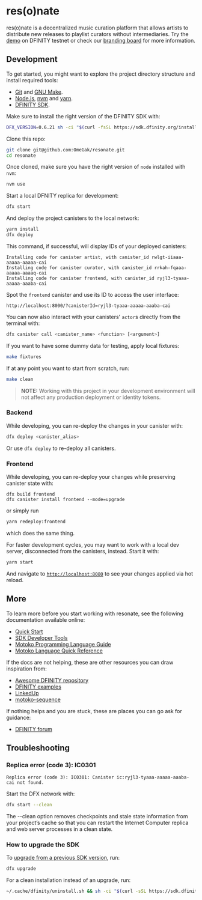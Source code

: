 # res(o)nate

res(o)nate is a decentralized music curation platform that allows artists to distribute new releases to playlist curators without intermediaries. Try the [demo](http://ryaba-2iaaa-aaaab-aac2a-cai.ic0.app/) on DFINITY testnet or check our [branding board](https://miro.com/app/board/o9J_lKsnqSQ=/) for more information.

## Development

To get started, you might want to explore the project directory structure and install required tools:
- [Git](https://git-scm.com/downloads) and [GNU Make](https://www.gnu.org/software/make/).
- [Node.js](https://nodejs.org/en/download/), [nvm](https://github.com/nvm-sh/nvm) and [yarn](https://classic.yarnpkg.com/).
- [DFINITY SDK](https://sdk.dfinity.org/).

Make sure to install the right version of the DFINITY SDK with:

```sh
DFX_VERSION=0.6.21 sh -ci "$(curl -fsSL https://sdk.dfinity.org/install.sh)"
```

Clone this repo:

```sh
git clone git@github.com:OmeGak/resonate.git
cd resonate
```

Once cloned, make sure you have the right version of `node` installed with `nvm`:

```sh
nvm use
```

Start a local DFNITY replica for development:

```sh
dfx start
```

And deploy the project canisters to the local network:

```sh
yarn install
dfx deploy
```

This command, if successful, will display IDs of your deployed canisters:

```
Installing code for canister artist, with canister_id rwlgt-iiaaa-aaaaa-aaaaa-cai
Installing code for canister curator, with canister_id rrkah-fqaaa-aaaaa-aaaaq-cai
Installing code for canister frontend, with canister_id ryjl3-tyaaa-aaaaa-aaaba-cai
```

Spot the `frontend` canister and use its ID to access the user interface:

```
http://localhost:8000/?canisterId=ryjl3-tyaaa-aaaaa-aaaba-cai
```

You can now also interact with your canisters' `actor`s directly from the terminal with:

```sh
dfx canister call <canister_name> <function> [<argument>]
```

If you want to have some dummy data for testing, apply local fixtures:

```sh
make fixtures
```

If at any point you want to start from scratch, run:

```sh
make clean
```

> **NOTE:** Working with this project in your development environment will not affect any production deployment or identity tokens.

### Backend

While developing, you can re-deploy the changes in your canister with:

```sh
dfx deploy <canister_alias>
```

Or use `dfx deploy` to re-deploy all canisters.

### Frontend

While developing, you can re-deploy your changes while preserving canister state with:

```
dfx build frontend
dfx canister install frontend --mode=upgrade
```

or simply run

```sh
yarn redeploy:frontend
```

which does the same thing.

For faster development cycles, you may want to work with a local dev server, disconnected from the canisters, instead. Start it with:

```sh
yarn start
```

And navigate to [`http://localhost:8080`](http://localhost:8080) to see your changes applied via hot reload.

## More

To learn more before you start working with resonate, see the following documentation available online:
- [Quick Start](https://sdk.dfinity.org/docs/quickstart/quickstart.html)
- [SDK Developer Tools](https://sdk.dfinity.org/docs/developers-guide/sdk-guide.html)
- [Motoko Programming Language Guide](https://sdk.dfinity.org/docs/language-guide/motoko.html)
- [Motoko Language Quick Reference](https://sdk.dfinity.org/docs/language-guide/language-manual.html)

If the docs are not helping, these are other resources you can draw inspiration from:
- [Awesome DFINITY repository](https://github.com/dfinity/awesome-dfinity)
- [DFINITY examples](https://github.com/dfinity/examples)
- [LinkedUp](https://github.com/dfinity/linkedup)
- [motoko-sequence](https://github.com/matthewhammer/motoko-sequence)

If nothing helps and you are stuck, these are places you can go ask for guidance:
- [DFINITY forum](https://forum.dfinity.org/)

## Troubleshooting

### Replica error (code 3): IC0301

```
Replica error (code 3): IC0301: Canister ic:ryjl3-tyaaa-aaaaa-aaaba-cai not found.
```

Start the DFX network with:

```sh
dfx start --clean
```

The --clean option removes checkpoints and stale state information from your project’s cache so that you can restart the Internet Computer replica and web server processes in a clean state.

### How to upgrade the SDK

To [upgrade from a previous SDK version](https://sdk.dfinity.org/docs/developers-guide/install-upgrade-remove.html#_upgrading_to_the_latest_version), run:
```sh
dfx upgrade
```

For a clean installation instead of an upgrade, run:
```sh
~/.cache/dfinity/uninstall.sh && sh -ci "$(curl -sSL https://sdk.dfinity.org/install.sh)"
```
